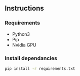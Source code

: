 ## Instructions

### Requirements

* Python3
* Pip
* Nvidia GPU

### Install dependancies

```bash
pip install -r requirements.txt
```